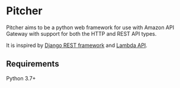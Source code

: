 # Pitcher

Pitcher aims to be a python web framework for use with Amazon API Gateway with support for both the HTTP and REST API types.

It is inspired by [Django REST framework](https://www.django-rest-framework.org/) and [Lambda API](https://github.com/jeremydaly/lambda-api).

## Requirements

Python 3.7+